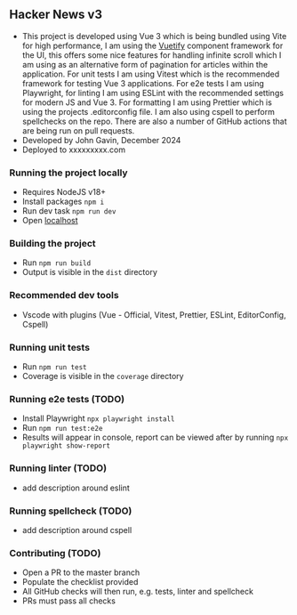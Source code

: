 ## Hacker News v3

 - This project is developed using Vue 3 which is being bundled using Vite for high performance, I am using the [Vuetify](https://vuetifyjs.com/en/) component framework for the UI, this offers some nice features for handling infinite scroll which I am using as an alternative form of pagination for articles within the application. For unit tests I am using Vitest which is the recommended framework for testing Vue 3 applications. For e2e tests I am using Playwright, for linting I am using ESLint with the recommended settings for modern JS and Vue 3. For formatting I am using Prettier which is using the projects .editorconfig file. I am also using cspell to perform spellchecks on the repo. There are also a number of GitHub actions that are being run on pull requests.
 - Developed by John Gavin, December 2024
 - Deployed to xxxxxxxxx.com
 
### Running the project locally

 - Requires NodeJS v18+
 - Install packages `npm i`
 - Run dev task `npm run dev`
 - Open [localhost](http://localhost:3000/)

### Building the project
- Run `npm run build`
- Output is visible in the `dist` directory

### Recommended dev tools
- Vscode with plugins (Vue - Official, Vitest, Prettier, ESLint, EditorConfig, Cspell)

### Running unit tests
- Run `npm run test`
- Coverage is visible in the `coverage` directory

### Running e2e tests (TODO)
- Install Playwright `npx playwright install`
- Run `npm run test:e2e`
- Results will appear in console, report can be viewed after by running `npx playwright show-report`

### Running linter (TODO)
- add description around eslint

### Running spellcheck (TODO)
- add description around cspell

### Contributing (TODO)
- Open a PR to the master branch
- Populate the checklist provided
- All GitHub checks will then run, e.g. tests, linter and spellcheck
- PRs must pass all checks
